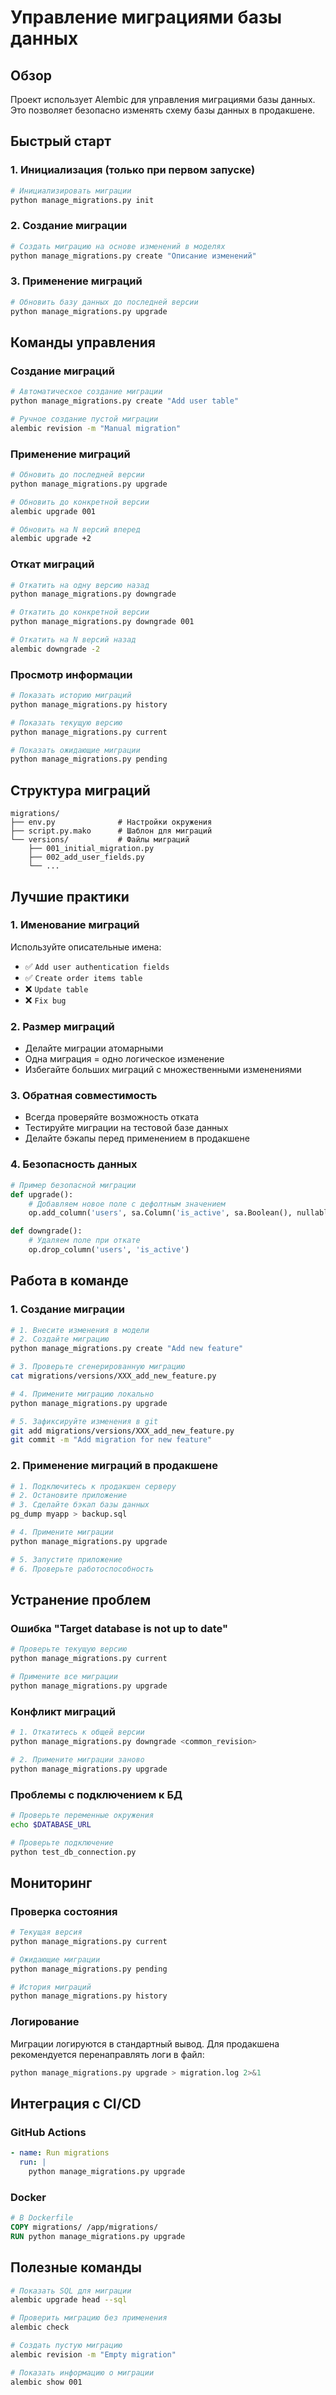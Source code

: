 # Управление миграциями базы данных

## Обзор

Проект использует Alembic для управления миграциями базы данных. Это позволяет безопасно изменять схему базы данных в продакшене.

## Быстрый старт

### 1. Инициализация (только при первом запуске)

```bash
# Инициализировать миграции
python manage_migrations.py init
```

### 2. Создание миграции

```bash
# Создать миграцию на основе изменений в моделях
python manage_migrations.py create "Описание изменений"
```

### 3. Применение миграций

```bash
# Обновить базу данных до последней версии
python manage_migrations.py upgrade
```

## Команды управления

### Создание миграций

```bash
# Автоматическое создание миграции
python manage_migrations.py create "Add user table"

# Ручное создание пустой миграции
alembic revision -m "Manual migration"
```

### Применение миграций

```bash
# Обновить до последней версии
python manage_migrations.py upgrade

# Обновить до конкретной версии
alembic upgrade 001

# Обновить на N версий вперед
alembic upgrade +2
```

### Откат миграций

```bash
# Откатить на одну версию назад
python manage_migrations.py downgrade

# Откатить до конкретной версии
python manage_migrations.py downgrade 001

# Откатить на N версий назад
alembic downgrade -2
```

### Просмотр информации

```bash
# Показать историю миграций
python manage_migrations.py history

# Показать текущую версию
python manage_migrations.py current

# Показать ожидающие миграции
python manage_migrations.py pending
```

## Структура миграций

```
migrations/
├── env.py              # Настройки окружения
├── script.py.mako      # Шаблон для миграций
└── versions/           # Файлы миграций
    ├── 001_initial_migration.py
    ├── 002_add_user_fields.py
    └── ...
```

## Лучшие практики

### 1. Именование миграций

Используйте описательные имена:
- ✅ `Add user authentication fields`
- ✅ `Create order items table`
- ❌ `Update table`
- ❌ `Fix bug`

### 2. Размер миграций

- Делайте миграции атомарными
- Одна миграция = одно логическое изменение
- Избегайте больших миграций с множественными изменениями

### 3. Обратная совместимость

- Всегда проверяйте возможность отката
- Тестируйте миграции на тестовой базе данных
- Делайте бэкапы перед применением в продакшене

### 4. Безопасность данных

```python
# Пример безопасной миграции
def upgrade():
    # Добавляем новое поле с дефолтным значением
    op.add_column('users', sa.Column('is_active', sa.Boolean(), nullable=False, server_default='true'))

def downgrade():
    # Удаляем поле при откате
    op.drop_column('users', 'is_active')
```

## Работа в команде

### 1. Создание миграции

```bash
# 1. Внесите изменения в модели
# 2. Создайте миграцию
python manage_migrations.py create "Add new feature"

# 3. Проверьте сгенерированную миграцию
cat migrations/versions/XXX_add_new_feature.py

# 4. Примените миграцию локально
python manage_migrations.py upgrade

# 5. Зафиксируйте изменения в git
git add migrations/versions/XXX_add_new_feature.py
git commit -m "Add migration for new feature"
```

### 2. Применение миграций в продакшене

```bash
# 1. Подключитесь к продакшен серверу
# 2. Остановите приложение
# 3. Сделайте бэкап базы данных
pg_dump myapp > backup.sql

# 4. Примените миграции
python manage_migrations.py upgrade

# 5. Запустите приложение
# 6. Проверьте работоспособность
```

## Устранение проблем

### Ошибка "Target database is not up to date"

```bash
# Проверьте текущую версию
python manage_migrations.py current

# Примените все миграции
python manage_migrations.py upgrade
```

### Конфликт миграций

```bash
# 1. Откатитесь к общей версии
python manage_migrations.py downgrade <common_revision>

# 2. Примените миграции заново
python manage_migrations.py upgrade
```

### Проблемы с подключением к БД

```bash
# Проверьте переменные окружения
echo $DATABASE_URL

# Проверьте подключение
python test_db_connection.py
```

## Мониторинг

### Проверка состояния

```bash
# Текущая версия
python manage_migrations.py current

# Ожидающие миграции
python manage_migrations.py pending

# История миграций
python manage_migrations.py history
```

### Логирование

Миграции логируются в стандартный вывод. Для продакшена рекомендуется перенаправлять логи в файл:

```bash
python manage_migrations.py upgrade > migration.log 2>&1
```

## Интеграция с CI/CD

### GitHub Actions

```yaml
- name: Run migrations
  run: |
    python manage_migrations.py upgrade
```

### Docker

```dockerfile
# В Dockerfile
COPY migrations/ /app/migrations/
RUN python manage_migrations.py upgrade
```

## Полезные команды

```bash
# Показать SQL для миграции
alembic upgrade head --sql

# Проверить миграцию без применения
alembic check

# Создать пустую миграцию
alembic revision -m "Empty migration"

# Показать информацию о миграции
alembic show 001
``` 